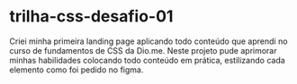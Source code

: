 # trilha-css-desafio-01
Criei minha primeira landing page aplicando todo conteúdo que aprendi no curso de fundamentos de CSS da Dio.me. 
Neste projeto pude aprimorar minhas habilidades colocando todo conteúdo em prática, estilizando cada elemento como foi pedido no figma.
